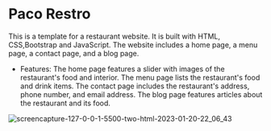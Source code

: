# Paco Restro

This is a template for a restaurant website. It is built with HTML, CSS,Bootstrap and JavaScript. The website includes a home page, a menu page, a contact page, and a blog page.

- Features:
The home page features a slider with images of the restaurant's food and interior.
The menu page lists the restaurant's food and drink items.
The contact page includes the restaurant's address, phone number, and email address.
The blog page features articles about the restaurant and its food.


![screencapture-127-0-0-1-5500-two-html-2023-01-20-22_06_43](https://user-images.githubusercontent.com/61225988/216783331-39620c0a-9100-4b81-909c-b138f93d13a7.png)
